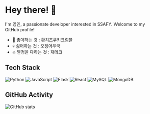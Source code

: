 <!-- 프로필 소개 -->
# Hey there! 👋
I'm 영인, a passionate developer interested in SSAFY. Welcome to my GitHub profile!

- 🤗 좋아하는 것 : 황치즈쿠키크럼블
- 💀 싫어하는 것 : 오징어무국
- 🔥 열정을 다하는 것 : 재테크

<!-- 기술 스택 -->
## Tech Stack
![Python](https://img.shields.io/badge/Python-3776AB?style=flat-square&logo=python&logoColor=white)
![JavaScript](https://img.shields.io/badge/JavaScript-F7DF1E?style=flat-square&logo=javascript&logoColor=black)
![Flask](https://img.shields.io/badge/Flask-000000?style=flat-square&logo=flask&logoColor=white)
![React](https://img.shields.io/badge/React-61DAFB?style=flat-square&logo=react&logoColor=black)
![MySQL](https://img.shields.io/badge/MySQL-4479A1?style=flat-square&logo=mysql&logoColor=white)
![MongoDB](https://img.shields.io/badge/MongoDB-47A248?style=flat-square&logo=mongodb&logoColor=white)

<!-- GitHub 활동 -->
## GitHub Activity
![GitHub stats](https://github-readme-stats.vercel.app/api?username=ssafyguy&show_icons=true&theme=radical)